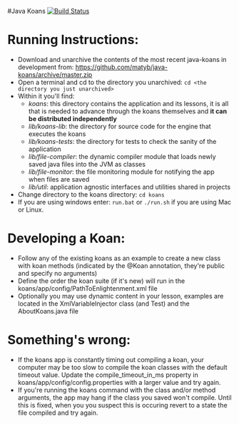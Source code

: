 #Java Koans [![Build Status](https://travis-ci.org/matyb/java-koans.png?branch=master)](https://travis-ci.org/matyb/java-koans)

Running Instructions:
=====================
* Download and unarchive the contents of the most recent java-koans in development from:
https://github.com/matyb/java-koans/archive/master.zip
* Open a terminal and cd to the directory you unarchived:
```cd <the directory you just unarchived>```
* Within it you'll find:
    * *koans*: this directory contains the application and its lessons, it is all that is needed to advance through the koans themselves and **it can be distributed independently**
    * *lib/koans-lib*: the directory for source code for the engine that executes the koans 
    * *lib/koans-tests*: the directory for tests to check the sanity of the application
    * *lib/file-compiler*: the dynamic compiler module that loads newly saved java files into the JVM as classes
    * *lib/file-monitor*: the file monitoring module for notifying the app when files are saved 
    * *lib/util*: application agnostic interfaces and utilities shared in projects
* Change directory to the koans directory: ```cd koans```
* If you are using windows enter: ```run.bat``` or ```./run.sh``` if you are using Mac or Linux.

Developing a Koan:
==================
* Follow any of the existing koans as an example to create a new class with koan methods (indicated by the @Koan annotation, they're public and specify no arguments)
* Define the order the koan suite (if it's new) will run in the koans/app/config/PathToEnlightenment.xml file
* Optionally you may use dynamic content in your lesson, examples are located in the XmlVariableInjector class (and Test) and the AboutKoans.java file

Something's wrong:
==================
* If the koans app is constantly timing out compiling a koan, your computer may be too slow to compile the koan classes with the default timeout value. Update the compile_timeout_in_ms property in koans/app/config/config.properties with a larger value and try again.
* If you're running the koans command with the class and/or method arguments, the app may hang if the class you saved won't compile. Until this is fixed, when you you suspect this is occuring revert to a state the file compiled and try again.
